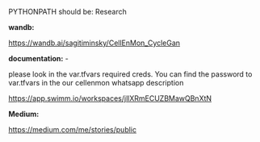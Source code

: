 PYTHONPATH should be: Research

**wandb:**

https://wandb.ai/sagitiminsky/CellEnMon_CycleGan

**documentation:** -

please look in the var.tfvars required creds. You can find the password to var.tfvars in the our cellenmon whatsapp
description

https://app.swimm.io/workspaces/jllXRmECUZBMawQBnXtN

**Medium:**

https://medium.com/me/stories/public
